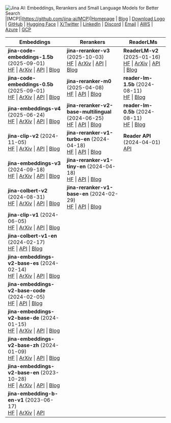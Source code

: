 ![Jina AI: Embeddings, Rerankers and Small Language Models for Better Search](https://raw.githubusercontent.com/jina-ai/.github/refs/heads/main/profile/2.png)
|[MCP]|(https://github.com/jina-ai/MCP)|[Homepage](https://jina.ai) | [Blog](https://jina.ai/news) | [Download Logo](https://jina.ai/logo-Jina-1024.zip) | [GitHub](https://github.com/jina-ai) | [Hugging Face](https://huggingface.co/jinaai) | [X/Twitter](https://x.com/jinaAI_) | [LinkedIn](https://www.linkedin.com/company/jinaai/) | [Discord](https://discord.jina.ai) | [Email](mailto:support@jina.ai) | [AWS](https://aws.amazon.com/marketplace/seller-profile?id=seller-stch2ludm6vgy) | [Azure](https://azuremarketplace.microsoft.com/en-US/marketplace/apps?page=1&search=jina) | [GCP](https://console.cloud.google.com/marketplace/browse?q=jina)





| Embeddings | Rerankers | ReaderLMs |
|------------|-----------|-----------|
| **jina-code-embeddings-1.5b** (2025-09-01)<br>[HF](https://huggingface.co/jinaai/jina-code-embeddings-1.5b) \| [ArXiv](https://arxiv.org/abs/2508.21290) \| [API](https://jina.ai/?sui&model=jina-code-embeddings-1.5b) \| [Blog](https://jina.ai/news/jina-code-embeddings-sota-code-retrieval-at-0-5b-and-1-5b) | **jina-reranker-v3** (2025-10-03)<br>[HF](https://huggingface.co/jinaai/jina-reranker-v3) \| [ArXiv](https://arxiv.org/abs/2509.25085) \| [API](https://jina.ai/?sui=reranker&model=jina-reranker-v3) \| [Blog](https://jina.ai/news/jina-reranker-v3-0-6b-listwise-reranker-for-sota-multilingual-retrieval) | **ReaderLM-v2** (2025-01-16)<br>[HF](https://huggingface.co/jinaai/ReaderLM-v2) \| [ArXiv](https://arxiv.org/abs/2503.01151) \| [API](https://jina.ai/api-dashboard/reader) \| [Blog](https://jina.ai/news/readerlm-v2-frontier-small-language-model-for-html-to-markdown-and-json) |
| **jina-code-embeddings-0.5b** (2025-09-01)<br>[HF](https://huggingface.co/jinaai/jina-code-embeddings-0.5b) \| [ArXiv](https://arxiv.org/abs/2508.21290) \| [API](https://jina.ai/?sui&model=jina-code-embeddings-0.5b) \| [Blog](https://jina.ai/news/jina-code-embeddings-sota-code-retrieval-at-0-5b-and-1-5b) | **jina-reranker-m0** (2025-04-08)<br>[HF](https://huggingface.co/jinaai/jina-reranker-m0) \| [API](https://jina.ai/?sui=reranker&model=jina-reranker-m0) \| [Blog](https://jina.ai/news/jina-reranker-m0-multilingual-multimodal-document-reranker) | **reader-lm-1.5b** (2024-08-11)<br>[HF](https://huggingface.co/jinaai/reader-lm-1.5b) \| [Blog](https://jina.ai/news/reader-lm-small-language-models-for-cleaning-and-converting-html-to-markdown) |
| **jina-embeddings-v4** (2025-06-24)<br>[HF](https://huggingface.co/jinaai/jina-embeddings-v4) \| [ArXiv](https://arxiv.org/abs/2506.18902) \| [API](https://jina.ai/?sui&model=jina-embeddings-v4) \| [Blog](https://jina.ai/news/jina-embeddings-v4-universal-embeddings-for-multimodal-multilingual-retrieval) | **jina-reranker-v2-base-multilingual** (2024-06-25)<br>[HF](https://huggingface.co/jinaai/jina-reranker-v2-base-multilingual) \| [API](https://jina.ai/?sui=reranker&model=jina-reranker-v2-base-multilingual) \| [Blog](https://jina.ai/news/jina-reranker-v2-for-agentic-rag-ultra-fast-multilingual-function-calling-and-code-search) | **reader-lm-0.5b** (2024-08-11)<br>[HF](https://huggingface.co/jinaai/reader-lm-0.5b) \| [Blog](https://jina.ai/news/reader-lm-small-language-models-for-cleaning-and-converting-html-to-markdown) |
| **jina-clip-v2** (2024-11-05)<br>[HF](https://huggingface.co/jinaai/jina-clip-v2) \| [ArXiv](https://arxiv.org/abs/2412.08802) \| [API](https://jina.ai/?sui&model=jina-clip-v2) \| [Blog](https://jina.ai/news/jina-clip-v2-multilingual-multimodal-embeddings-for-text-and-images/) | **jina-reranker-v1-turbo-en** (2024-04-18)<br>[HF](https://huggingface.co/jinaai/jina-reranker-v1-turbo-en) \| [API](https://jina.ai/?sui&model=jina-reranker-v1-turbo-en) \| [Blog](https://jina.ai/news/smaller-faster-cheaper-jina-rerankers-turbo-and-tiny) | **Reader API** (2024-04-01)<br>[API](https://jina.ai/reader) |
| **jina-embeddings-v3** (2024-09-18)<br>[HF](https://huggingface.co/jinaai/jina-embeddings-v3) \| [ArXiv](https://arxiv.org/abs/2409.10173) \| [API](https://jina.ai/?sui&model=jina-embeddings-v3) \| [Blog](https://jina.ai/news/jina-embeddings-v3-a-frontier-multilingual-embedding-model) | **jina-reranker-v1-tiny-en** (2024-04-18)<br>[HF](https://huggingface.co/jinaai/jina-reranker-v1-tiny-en) \| [API](https://jina.ai/?sui&model=jina-reranker-v1-tiny-en) \| [Blog](https://jina.ai/news/smaller-faster-cheaper-jina-rerankers-turbo-and-tiny) | |
| **jina-colbert-v2** (2024-08-31)<br>[HF](https://huggingface.co/jinaai/jina-colbert-v2) \| [ArXiv](https://arxiv.org/abs/2408.16672) \| [API](https://jina.ai/?sui&model=jina-colbert-v2) \| [Blog](https://jina.ai/news/jina-colbert-v2-multilingual-late-interaction-retriever-for-embedding-and-reranking) | **jina-reranker-v1-base-en** (2024-02-29)<br>[HF](https://huggingface.co/jina-ai/jina-reranker-v1-base-en) \| [API](https://jina.ai/?sui&model=jina-reranker-v1-base-en) \| [Blog](https://jina.ai/news/maximizing-search-relevancy-and-rag-accuracy-with-jina-reranker) | |
| **jina-clip-v1** (2024-06-05)<br>[HF](https://huggingface.co/jinaai/jina-clip-v1) \| [ArXiv](https://arxiv.org/abs/2405.20204) \| [API](https://jina.ai/?sui&model=jina-clip-v1) \| [Blog](https://jina.ai/news/jina-clip-v1-a-truly-multimodal-embeddings-model-for-text-and-image) | | |
| **jina-colbert-v1-en** (2024-02-17)<br>[HF](https://huggingface.co/jinaai/jina-colbert-v1-en) \| [API](https://jina.ai/?sui&model=jina-colbert-v1-en) \| [Blog](https://jina.ai/news/what-is-colbert-and-late-interaction-and-why-they-matter-in-search/) | | |
| **jina-embeddings-v2-base-es** (2024-02-14)<br>[HF](https://huggingface.co/jinaai/jina-embeddings-v2-base-es) \| [ArXiv](https://arxiv.org/abs/2310.19923) \| [API](https://jina.ai/?sui&model=jina-embeddings-v2-base-es) \| [Blog](https://jina.ai/news/aqui-se-habla-espanol-top-quality-spanish-english-embeddings-and-8k-context) | | |
| **jina-embeddings-v2-base-code** (2024-02-05)<br>[HF](https://huggingface.co/jinaai/jina-embeddings-v2-base-code) \| [API](https://jina.ai/?sui&model=jina-embeddings-v2-base-code) \| [Blog](https://jina.ai/news/elevate-your-code-search-with-new-jina-code-embeddings) | | |
| **jina-embeddings-v2-base-de** (2024-01-15)<br>[HF](https://huggingface.co/jinaai/jina-embeddings-v2-base-de) \| [ArXiv](https://arxiv.org/abs/2310.19923) \| [API](https://jina.ai/?sui&model=jina-embeddings-v2-base-de) \| [Blog](https://jina.ai/news/ich-bin-ein-berliner-german-english-bilingual-embeddings-with-8k-token-length) | | |
| **jina-embeddings-v2-base-zh** (2024-01-09)<br>[HF](https://huggingface.co/jinaai/jina-embeddings-v2-base-zh) \| [ArXiv](https://arxiv.org/abs/2310.19923) \| [API](https://jina.ai/?sui&model=jina-embeddings-v2-base-zh) \| [Blog](https://jina.ai/news/8k-token-length-bilingual-embeddings-break-language-barriers-in-chinese-and-english) | | |
| **jina-embeddings-v2-base-en** (2023-10-28)<br>[HF](https://huggingface.co/jinaai/jina-embeddings-v2-base-en) \| [ArXiv](https://arxiv.org/abs/2310.19923) \| [API](https://jina.ai/?sui&model=jina-embeddings-v2-base-en) \| [Blog](https://jina.ai/news/jina-ai-launches-worlds-first-open-source-8k-text-embedding-rivaling-openai) | | |
| **jina-embedding-b-en-v1** (2023-06-17)<br>[HF](https://huggingface.co/jinaai/jina-embedding-b-en-v1) \| [ArXiv](https://arxiv.org/abs/2307.11224) \| [API](https://jina.ai/?sui&model=jina-embedding-b-en-v1) | | |


